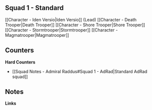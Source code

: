 
## Squad 1 - Standard
[[Character - Iden Versio|Iden Versio]] (Lead)
[[Character - Death Trooper|Death Trooper]]
[[Character - Shore Trooper|Shore Trooper]]
[[Character - Stormtrooper|Stormtrooper]]
[[Character - Magmatrooper|Magmatrooper]]

**Counters**
 - 

**Hard Counters**
 - [[Squad Notes - Admiral Raddus#Squad 1 - AdRad|Standard AdRad squad]]

**Notes**
 - 

**Links**

